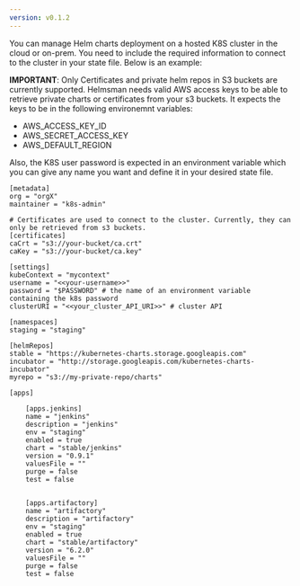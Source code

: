 ```yaml
---
version: v0.1.2
---
```


You can manage Helm charts deployment on a hosted K8S cluster in the cloud or on-prem. You need to include the required information to connect to the cluster in your state file. Below is an example:

**IMPORTANT**: Only Certificates and private helm repos in S3 buckets are currently supported. Helmsman needs valid AWS access keys to be able to retrieve private charts or certificates from your s3 buckets. It expects the keys to be in the following environemnt variables:

- AWS_ACCESS_KEY_ID
- AWS_SECRET_ACCESS_KEY
- AWS_DEFAULT_REGION

Also, the K8S user password is expected in an environment variable which you can give any name you want and define it in your desired state file.

```
[metadata]
org = "orgX"
maintainer = "k8s-admin"

# Certificates are used to connect to the cluster. Currently, they can only be retrieved from s3 buckets.
[certificates]
caCrt = "s3://your-bucket/ca.crt" 
caKey = "s3://your-bucket/ca.key" 

[settings]
kubeContext = "mycontext" 
username = "<<your-username>>"
password = "$PASSWORD" # the name of an environment variable containing the k8s password
clusterURI = "<<your_cluster_API_URI>>" # cluster API

[namespaces]
staging = "staging" 

[helmRepos]
stable = "https://kubernetes-charts.storage.googleapis.com"
incubator = "http://storage.googleapis.com/kubernetes-charts-incubator"
myrepo = "s3://my-private-repo/charts"

[apps]

    [apps.jenkins]
    name = "jenkins" 
    description = "jenkins"
    env = "staging" 
    enabled = true 
    chart = "stable/jenkins" 
    version = "0.9.1" 
    valuesFile = "" 
    purge = false 
    test = false 


    [apps.artifactory]
    name = "artifactory" 
    description = "artifactory"
    env = "staging" 
    enabled = true 
    chart = "stable/artifactory" 
    version = "6.2.0" 
    valuesFile = "" 
    purge = false 
    test = false 
```